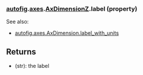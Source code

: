 ### [autofig](autofig.md).[axes](autofig.axes.md).[AxDimensionZ](autofig.axes.AxDimensionZ.md).label (property)




See also:

* [autofig.axes.AxDimension.label_with_units](autofig.axes.AxDimension.label_with_units.md)

Returns
----------
* (str): the label

